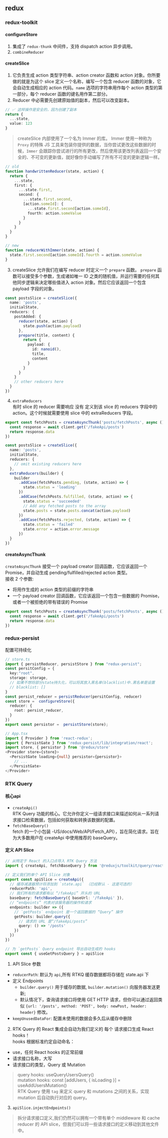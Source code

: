 ## redux

### redux-toolkit

#### configureStore

1. 集成了 `redux-thunk` 中间件，支持  dispatch action 异步调用。
2. `combineReducer`

#### createSlice

1. 它负责生成 action 类型字符串、action creator 函数和 action 对象。你所要做的就是为这个 slice 定义一个名称，编写一个包含 reducer 函数的对象，它会自动生成相应的 action 代码。`name` 选项的字符串用作每个 action 类型的第一部分，每个 reducer 函数的键名用作第二部分。
2. Reducer 中必需要先创建原始值的副本，然后可以改变副本。

```ts
// ✅ 这样操作是安全的，因为创建了副本
return {
  ...state,
  value: 123
}
```

> createSlice 内部使用了一个名为 Immer 的库。 Immer 使用一种称为 `Proxy` 的特殊 JS 工具来包装你提供的数据，当你尝试更改这些数据的时候，`Immer` 会跟踪你尝试进行的所有更改，然后使用该更改列表返回一个安全的、不可变的更新值，就好像你手动编写了所有不可变的更新逻辑一样。

```ts
// old
function handwrittenReducer(state, action) {
  return {
    ...state,
    first: {
      ...state.first,
      second: {
        ...state.first.second,
        [action.someId]: {
          ...state.first.second[action.someId],
          fourth: action.someValue
        }
      }
    }
  }
}

// new
function reducerWithImmer(state, action) {
  state.first.second[action.someId].fourth = action.someValue
}
```

3. createSlice 允许我们在编写 reducer 时定义一个 `prepare` 函数。 `prepare` 函数可以接受多个参数，生成诸如唯一 ID 之类的随机值，并运行需要的任何其他同步逻辑来决定哪些值进入 action 对象。然后它应该返回一个包含 payload 字段的对象。

```ts
const postsSlice = createSlice({
  name: 'posts',
  initialState,
  reducers: {
    postAdded: {
      reducer(state, action) {
        state.push(action.payload)
      },
      prepare(title, content) {
        return {
          payload: {
            id: nanoid(),
            title,
            content
          }
        }
      }
    }
    // other reducers here
  }
})
```

4. `extraReducers`  
   有时 slice 的 reducer 需要响应 没有 定义到该 slice 的 reducers 字段中的 action。这个时候就需要使用 slice 中的 extraReducers 字段。

```ts
export const fetchPosts = createAsyncThunk('posts/fetchPosts', async () => {
  const response = await client.get('/fakeApi/posts')
  return response.data
})

const postsSlice = createSlice({
  name: 'posts',
  initialState,
  reducers: {
    // omit existing reducers here
  },
  extraReducers(builder) {
    builder
      .addCase(fetchPosts.pending, (state, action) => {
        state.status = 'loading'
      })
      .addCase(fetchPosts.fulfilled, (state, action) => {
        state.status = 'succeeded'
        // Add any fetched posts to the array
        state.posts = state.posts.concat(action.payload)
      })
      .addCase(fetchPosts.rejected, (state, action) => {
        state.status = 'failed'
        state.error = action.error.message
      })
  }
})
```

#### createAsyncThunk

`createAsyncThunk` 接受一个 payload creator 回调函数，它应该返回一个 Promise，并自动生成 pending/fulfilled/rejected action 类型。  
接收 2 个参数:

- 将用作生成的 action 类型的前缀的字符串
- 一个 payload creator 回调函数，它应该返回一个包含一些数据的 Promise，或者一个被拒绝的带有错误的 Promise

```ts
export const fetchPosts = createAsyncThunk('posts/fetchPosts', async () => {
  const response = await client.get('/fakeApi/posts')
  return response.data
})
```

### redux-persist

配置可持续化

```ts
// store.ts
import { persistReducer, persistStore } from "redux-persist";
const persitConfig = {
  key:"root",
  storage: storage,
  // 如果不想将部分state持久化，可以将其放入黑名单(blacklist)中.黑名单是设置
  // blacklist: []
}
const persist_reducer = persistReducer(persitConfig, reducer)
const store =  configureStore({
  reducer: {
    root: persist_reducer,
  }
})
export const persistor =  persistStore(store);

// App.tsx
import { Provider } from 'react-redux';
import { PersistGate } from 'redux-persist/lib/integration/react';
import store, { persistor } from '@redux/store'
<Provider store={store}>
  <PersistGate loading={null} persistor={persistor}>
    // ...
  </PersistGate>
</Provider>
```

### RTK Query

#### 核心api

- `createApi()`  
  RTK Query 功能的核心。它允许你定义一组请求接口来描述如何从一系列请求接口检索数据，包括如何获取和转换该数据的配置。
- `fetchBaseQuery()`  
  fetch 的一个小包装 -US/docs/Web/API/Fetch_API），旨在简化请求。旨在为大多数用户在 createApi 中使用推荐的 baseQuery。

#### 定义 API Slice

```ts
// 从特定于 React 的入口点导入 RTK Query 方法
import { createApi, fetchBaseQuery } from '@reduxjs/toolkit/query/react'

// 定义我们的单个 API Slice 对象
export const apiSlice = createApi({
  // 缓存减速器预计将添加到 `state.api` （已经默认 - 这是可选的）
  reducerPath: 'api',
  // 我们所有的请求都有以 “/fakeApi” 开头的 URL
  baseQuery: fetchBaseQuery({ baseUrl: '/fakeApi' }),
  // “endpoints” 代表对该服务器的操作和请求
  endpoints: builder => ({
    // `getPosts` endpoint 是一个返回数据的 “Query” 操作
    getPosts: builder.query({
      // 请求的 URL 是“/fakeApi/posts”
      query: () => '/posts'
    })
  })
})

// 为 `getPosts` Query endpoint 导出自动生成的 hooks
export const { useGetPostsQuery } = apiSlice
```

1. API Slice 参数  

- `reducerPath`: 默认为 `api`,所有 RTKQ 缓存数据都将存储在 state.api 下
- 定义 Endpoints  
  + `builder.query()` 用于缓存的数据, `builder.mutation()` 向服务器发送更新;
  + 默认情况下，查询请求接口将使用 GET HTTP 请求，但你可以通过返回类似 `{url: '/posts', method: 'POST', body: newPost, header: header}` 修改。
- `keepUnusedDataFor`: 配置未使用的数据会多久后从缓存中删除

2. RTK Query 的 React 集成会自动为我们定义的 每个 请求接口生成 React hooks！  
   hooks 根据标准约定自动命名：  

- use，任何 React hooks 的正常前缀
- 请求接口名称，大写
- 请求接口的类型，Query 或 Mutation

> query hooks: useQueryUsersQuery()  
> mutation hooks: const [addUsers, { isLoading }] = useAddUsersMutation()  
> RTK Query 使用 `tag` 来定义 query 和 mutations 之间的关系，实现 mutation 后自动执行对应的 query。

3. `apiSlice.injectEndpoints()`  
>    拆分请求接口定义,我们仍然可以拥有一个带有单个 middleware 和 cache reducer 的 API slice，但我们可以将一些请求接口的定义移动到其他文件中。
